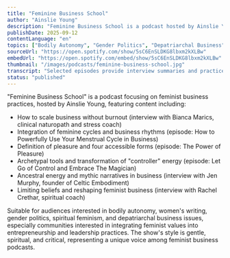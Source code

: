 ```yaml
---
title: "Feminine Business School"
author: "Ainslie Young"
description: "Feminine Business School is a podcast hosted by Ainslie Young, focusing on how to build sustainable online businesses without sacrificing health and values. The show emphasizes feminine cycle wisdom, pleasure-oriented business strategies, and archetypal energy practices, covering content including stress management, trauma healing, ancestral energy, feminine leadership, and depatriarchalized business models. With a gentle, spiritual, and critical style, it's suitable for audiences interested in body politics and feminist business practices."
publishDate: 2025-09-12
contentLanguage: "en"
topics: ["Bodily Autonomy", "Gender Politics", "Depatriarchal Business", "Spiritual Feminism"]
sourceUrl: "https://open.spotify.com/show/5sC6EnSLDKG8lbxm2kXLBw"
embedUrl: "https://open.spotify.com/embed/show/5sC6EnSLDKG8lbxm2kXLBw"
thumbnail: "/images/podcasts/feminine-business-school.jpg"
transcript: "Selected episodes provide interview summaries and practice resources, see startingwitha.com"
status: "published"
---
```


"Feminine Business School" is a podcast focusing on feminist business practices, hosted by Ainslie Young, featuring content including:

- How to scale business without burnout (interview with Bianca Marics, clinical naturopath and stress coach)
- Integration of feminine cycles and business rhythms (episode: How to Powerfully Use Your Menstrual Cycle in Business)
- Definition of pleasure and four accessible forms (episode: The Power of Pleasure)
- Archetypal tools and transformation of "controller" energy (episode: Let Go of Control and Embrace The Magician)
- Ancestral energy and mythic narratives in business (interview with Jen Murphy, founder of Celtic Embodiment)
- Limiting beliefs and reshaping feminist business (interview with Rachel Crethar, spiritual coach)

Suitable for audiences interested in bodily autonomy, women's writing, gender politics, spiritual feminism, and depatriarchal business issues, especially communities interested in integrating feminist values into entrepreneurship and leadership practices. The show's style is gentle, spiritual, and critical, representing a unique voice among feminist business podcasts.